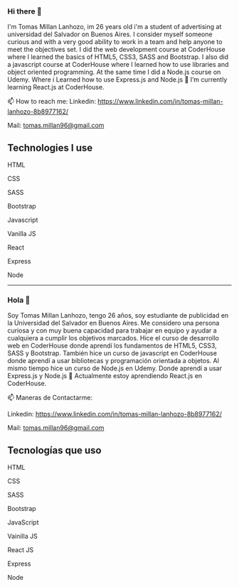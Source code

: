 ### Hi there 👋
I'm Tomas Millan Lanhozo, im 26 years old i'm a student of advertising at universidad del Salvador on Buenos Aires. 
I consider myself someone curious and with a very good ability to work in a team and help anyone to meet the objectives set.
I did the web development course at CoderHouse where I learned the basics of HTML5, CSS3, SASS and Bootstrap.
I also did a javascript course at CoderHouse where I learned how to use libraries and object oriented programming.
At the same time I did a Node.js course on Udemy. Where i Learned how to use Express.js and Node.js
🌱 I’m currently learning React.js at CoderHouse. 

📫 How to reach me:
Linkedin: https://www.linkedin.com/in/tomas-millan-lanhozo-8b8977162/

Mail: tomas.millan96@gmail.com

## Technologies I use

 HTML
 
 CSS
 
 SASS
 
 Bootstrap
 
 Javascript
 
  Vanilla JS 
  
  React
  
  Express
  
  Node
  
  ----------------------------------------------------
  ### Hola 👋
Soy Tomas Millan Lanhozo, tengo 26 años, soy estudiante de publicidad en la Universidad del Salvador en Buenos Aires.
Me considero una persona curiosa y con muy buena capacidad para trabajar en equipo y ayudar a cualquiera a cumplir los objetivos marcados.
Hice el curso de desarrollo web en CoderHouse donde aprendí los fundamentos de HTML5, CSS3, SASS y Bootstrap.
También hice un curso de javascript en CoderHouse donde aprendí a usar bibliotecas y programación orientada a objetos.
Al mismo tiempo hice un curso de Node.js en Udemy. Donde aprendí a usar Express.js y Node.js
🌱 Actualmente estoy aprendiendo React.js en CoderHouse.

📫 Maneras de Contactarme:

Linkedin: https://www.linkedin.com/in/tomas-millan-lanhozo-8b8977162/

Mail: tomas.millan96@gmail.com

## Tecnologías que uso

 HTML
 
 CSS
 
 SASS
 
 Bootstrap
 
 JavaScript
 
  Vainilla JS
  
  React JS
  
  Express
  
  Node


<!--
**tomasmillan/tomasmillan** is a ✨ _special_ ✨ repository because its `README.md` (this file) appears on your GitHub profile.

Here are some ideas to get you started:

- 🔭 I’m currently working on ...
- 🌱 I’m currently learning ...
- 👯 I’m looking to collaborate on ...
- 🤔 I’m looking for help with ...
- 💬 Ask me about ...
- 📫 How to reach me: ...
- 😄 Pronouns: ...
- ⚡ Fun fact: ...
-->
